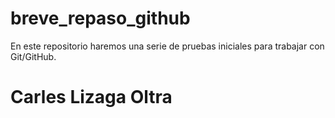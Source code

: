 # breve_repaso_github
En este repositorio haremos una serie de pruebas iniciales para trabajar con Git/GitHub.
# Carles Lizaga Oltra

